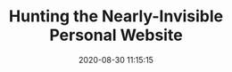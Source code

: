 ---
date: 2020-08-30 11:15:15
link:
  source: pocket
  source_url: https://getpocket.com
  text: Hunting the Nearly-Invisible Personal Website
  url: https://cheapskatesguide.org/articles/personal-website-hunting.html
source: pocket
syndicated:
- type: pocket
  url: https://cheapskatesguide.org/articles/personal-website-hunting.html
- type: mastodon
  url: https://mastodon.technology/users/roytang/statuses/104778066293479676
- type: twitter
  url: https://twitter.com/roytang/statuses/1300030554948075524/
title: Hunting the Nearly-Invisible Personal Website
---